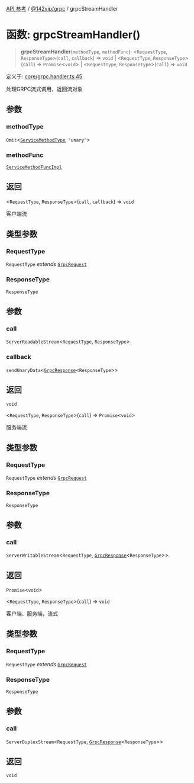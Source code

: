 [API 参考](../wiki/Home) / [@142vip/grpc](../wiki/@142vip.grpc) / grpcStreamHandler

# 函数: grpcStreamHandler()

> **grpcStreamHandler**(`methodType`, `methodFunc`): <`RequestType`, `ResponseType`>(`call`, `callback`) => `void` | <`RequestType`, `ResponseType`>(`call`) => `Promise`<`void`> | <`RequestType`, `ResponseType`>(`call`) => `void`

定义于: [core/grpc.handler.ts:45](https://github.com/142vip/core-x/blob/5281e59d2cdd2de59e1ea761d17ed7fe118d1e60/packages/grpc/src/core/grpc.handler.ts#L45)

处理GRPC流式调用，返回流对象

## 参数

### methodType

`Omit`<[`ServiceMethodType`](../wiki/@142vip.grpc.%E6%9E%9A%E4%B8%BE.ServiceMethodType), `"unary"`>

### methodFunc

[`ServiceMethodFuncImpl`](../wiki/@142vip.grpc.%E7%B1%BB%E5%9E%8B%E5%88%AB%E5%90%8D.ServiceMethodFuncImpl)

## 返回

<`RequestType`, `ResponseType`>(`call`, `callback`) => `void`

客户端流

## 类型参数

### RequestType

`RequestType` *extends* [`GrpcRequest`](../wiki/@142vip.grpc.%E6%8E%A5%E5%8F%A3.GrpcRequest)

### ResponseType

`ResponseType`

## 参数

### call

`ServerReadableStream`<`RequestType`, `ResponseType`>

### callback

`sendUnaryData`<[`GrpcResponse`](../wiki/@142vip.grpc.%E6%8E%A5%E5%8F%A3.GrpcResponse)<`ResponseType`>>

## 返回

`void`

<`RequestType`, `ResponseType`>(`call`) => `Promise`<`void`>

服务端流

## 类型参数

### RequestType

`RequestType` *extends* [`GrpcRequest`](../wiki/@142vip.grpc.%E6%8E%A5%E5%8F%A3.GrpcRequest)

### ResponseType

`ResponseType`

## 参数

### call

`ServerWritableStream`<`RequestType`, [`GrpcResponse`](../wiki/@142vip.grpc.%E6%8E%A5%E5%8F%A3.GrpcResponse)<`ResponseType`>>

## 返回

`Promise`<`void`>

<`RequestType`, `ResponseType`>(`call`) => `void`

客户端、服务端，流式

## 类型参数

### RequestType

`RequestType` *extends* [`GrpcRequest`](../wiki/@142vip.grpc.%E6%8E%A5%E5%8F%A3.GrpcRequest)

### ResponseType

`ResponseType`

## 参数

### call

`ServerDuplexStream`<`RequestType`, [`GrpcResponse`](../wiki/@142vip.grpc.%E6%8E%A5%E5%8F%A3.GrpcResponse)<`ResponseType`>>

## 返回

`void`
